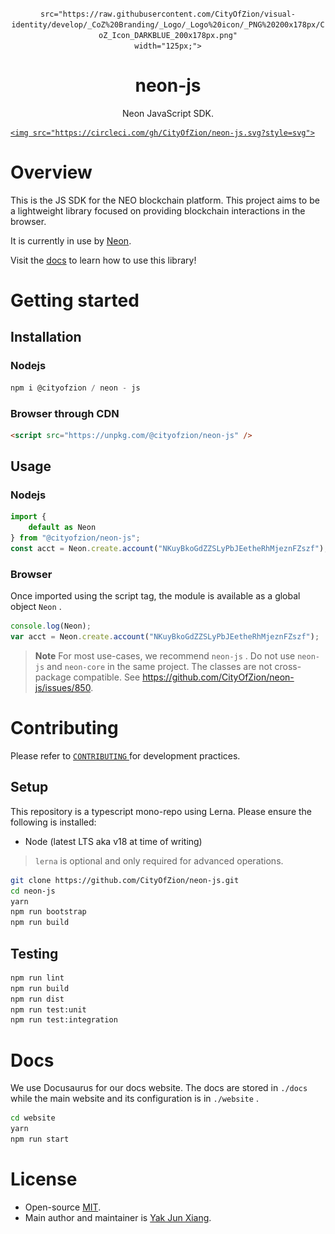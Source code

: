 <p align="center">
  <img

    src="https://raw.githubusercontent.com/CityOfZion/visual-identity/develop/_CoZ%20Branding/_Logo/_Logo%20icon/_PNG%20200x178px/CoZ_Icon_DARKBLUE_200x178px.png"
    width="125px;">

</p>

<h1 align="center">neon-js</h1>

<p align="center">
  Neon JavaScript SDK.
</p>

<p align="center">
  <a href="https://circleci.com/gh/CityOfZion/neon-js">

    <img src="https://circleci.com/gh/CityOfZion/neon-js.svg?style=svg">

  </a>
</p>

# Overview

This is the JS SDK for the NEO blockchain platform. This project aims to be a lightweight library focused on providing blockchain interactions in the browser.

It is currently in use by [Neon](https://github.com/CityOfZion/neon-wallet/).

Visit the [docs](https://dojo.coz.io/neo3/neon-js/index.html) to learn how to use this library!

# Getting started

## Installation

### Nodejs

```js
npm i @cityofzion / neon - js
```

### Browser through CDN

```html
<script src="https://unpkg.com/@cityofzion/neon-js" />
```

## Usage

### Nodejs

```js
import {
    default as Neon
} from "@cityofzion/neon-js";
const acct = Neon.create.account("NKuyBkoGdZZSLyPbJEetheRhMjeznFZszf");
```

### Browser

Once imported using the script tag, the module is available as a global object `Neon` .

```js
console.log(Neon);
var acct = Neon.create.account("NKuyBkoGdZZSLyPbJEetheRhMjeznFZszf");
```

> **Note**
> For most use-cases, we recommend `neon-js` .
> Do not use `neon-js` and `neon-core` in the same project.  The classes are not cross-package compatible. See https://github.com/CityOfZion/neon-js/issues/850.

# Contributing

Please refer to [ `CONTRIBUTING` ](./CONTRIBUTING.md) for development practices.

## Setup

This repository is a typescript mono-repo using Lerna. Please ensure the following is installed:

* Node (latest LTS aka v18 at time of writing)

> `lerna` is optional and only required for advanced operations.

```sh
git clone https://github.com/CityOfZion/neon-js.git
cd neon-js
yarn
npm run bootstrap
npm run build
```

## Testing

```sh
npm run lint
npm run build
npm run dist
npm run test:unit
npm run test:integration
```

# Docs

We use Docusaurus for our docs website. The docs are stored in `./docs` while the main website and its configuration is in `./website` .

```sh
cd website
yarn
npm run start
```

# License
* Open-source [MIT](https://github.com/CityOfZion/neon-js/blob/master/LICENSE.md).
* Main author and maintainer is [Yak Jun Xiang](https://github.com/snowypowers).
